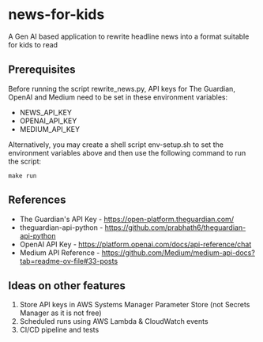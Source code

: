 # news-for-kids
A Gen AI based application to rewrite headline news into a format suitable for kids to read

## Prerequisites
Before running the script rewrite_news.py, API keys for The Guardian, OpenAI and Medium need to be set in these environment variables:
- NEWS_API_KEY
- OPENAI_API_KEY
- MEDIUM_API_KEY

Alternatively, you may create a shell script env-setup.sh to set the environment variables above and then use the following command to run the script:
```
make run
```

## References
- The Guardian's API Key - https://open-platform.theguardian.com/
- theguardian-api-python - https://github.com/prabhath6/theguardian-api-python
- OpenAI API Key - https://platform.openai.com/docs/api-reference/chat
- Medium API Reference - https://github.com/Medium/medium-api-docs?tab=readme-ov-file#33-posts


## Ideas on other features
1. Store API keys in AWS Systems Manager Parameter Store (not Secrets Manager as it is not free)
2. Scheduled runs using AWS Lambda & CloudWatch events
3. CI/CD pipeline and tests